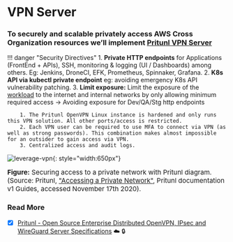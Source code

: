 # VPN Server

### To securely and scalable privately access AWS Cross Organization resources we’ll implement [Pritunl VPN Server](https://pritunl.com/)

!!! danger "Security Directives"
    1. **Private HTTP endpoints** for Applications (FrontEnd + APIs), SSH, monitoring & logging (UI / Dashboards) among others. Eg: Jenkins, DroneCI, EFK, Prometheus, Spinnaker, Grafana.
    2. **K8s API via kubectl private endpoint** eg: avoiding emergency K8s API vulnerability patching. 
    3. **Limit exposure:** Limit the exposure of the
    [workload](https://wa.aws.amazon.com/wat.concept.workload.en.html) to the internet and internal
    networks by only allowing minimum required access -> Avoiding exposure for Dev/QA/Stg http
    endpoints
    
        1. The Pritunl OpenVPN Linux instance is hardened and only runs this VPN solution. All other ports/access is restricted.
        2. Each VPN user can be required to use MFA to connect via VPN (as well as strong passwords). This combination makes almost impossible for an outsider to gain access via VPN.
        3. Centralized access and audit logs.
   
![leverage-vpn](../../../../assets/images/diagrams/ref-architecture-vpn.png "Leverage"){: style="width:650px"}
<figcaption style="font-size:15px">
<b>Figure:</b> Securing access to a private network with Pritunl diagram.
(Source: Pritunl, 
<a href="https://docs.pritunl.com/docs/accessing-a-private-network">
"Accessing a Private Network"</a>,
Pritunl documentation v1 Guides, accessed November 17th 2020).
</figcaption>

### Read More
- [x] [Pritunl - Open Source Enterprise Distributed OpenVPN, IPsec and WireGuard Server Specifications](https://drive.google.com/file/d/1piF0pZSTwcV4oHTIh_VsqZzEWTK5_zlv/view?usp=sharing) :cloud: :lock: